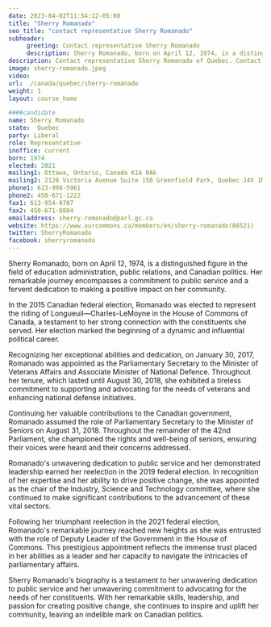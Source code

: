 ```yaml
---
date: 2023-04-02T11:54:12-05:00
title: "Sherry Romanado"
seo_title: "contact representative Sherry Romanado"
subheader:
     greeting: Contact representative Sherry Romanado
     description: Sherry Romanado, born on April 12, 1974, is a distinguished figure in the field of education administration, public relations, and Canadian politics.
description: Contact representative Sherry Romanado of Quebec. Contact information for Sherry Romanado includes email address, phone number, and mailing address.
image: sherry-romanado.jpeg
video:
url:  /canada/quebec/sherry-romanado
weight: 1
layout: course_home

####candidate
name: Sherry Romanado
state:	Quebec
party: Liberal
role: Representative
inoffice: current
born: 1974
elected: 2021
mailing1: Ottawa, Ontario, Canada K1A 0A6
mailing2: 2120 Victoria Avenue Suite 150 Greenfield Park, Quebec J4V 1M9
phone1: 613-998-5961
phone2: 450-671-1222
fax1: 613-954-0707
fax2: 450-671-8884
emailaddress: sherry.romanado@parl.gc.ca
website: https://www.ourcommons.ca/members/en/sherry-romanado(88521)
twitter: SherryRomanado
facebook: sherryromanado
---
```


Sherry Romanado, born on April 12, 1974, is a distinguished figure in the field of education administration, public relations, and Canadian politics. Her remarkable journey encompasses a commitment to public service and a fervent dedication to making a positive impact on her community.

In the 2015 Canadian federal election, Romanado was elected to represent the riding of Longueuil—Charles-LeMoyne in the House of Commons of Canada, a testament to her strong connection with the constituents she served. Her election marked the beginning of a dynamic and influential political career.

Recognizing her exceptional abilities and dedication, on January 30, 2017, Romanado was appointed as the Parliamentary Secretary to the Minister of Veterans Affairs and Associate Minister of National Defence. Throughout her tenure, which lasted until August 30, 2018, she exhibited a tireless commitment to supporting and advocating for the needs of veterans and enhancing national defense initiatives.

Continuing her valuable contributions to the Canadian government, Romanado assumed the role of Parliamentary Secretary to the Minister of Seniors on August 31, 2018. Throughout the remainder of the 42nd Parliament, she championed the rights and well-being of seniors, ensuring their voices were heard and their concerns addressed.

Romanado's unwavering dedication to public service and her demonstrated leadership earned her reelection in the 2019 federal election. In recognition of her expertise and her ability to drive positive change, she was appointed as the chair of the Industry, Science and Technology committee, where she continued to make significant contributions to the advancement of these vital sectors.

Following her triumphant reelection in the 2021 federal election, Romanado's remarkable journey reached new heights as she was entrusted with the role of Deputy Leader of the Government in the House of Commons. This prestigious appointment reflects the immense trust placed in her abilities as a leader and her capacity to navigate the intricacies of parliamentary affairs.

Sherry Romanado's biography is a testament to her unwavering dedication to public service and her unwavering commitment to advocating for the needs of her constituents. With her remarkable skills, leadership, and passion for creating positive change, she continues to inspire and uplift her community, leaving an indelible mark on Canadian politics.
